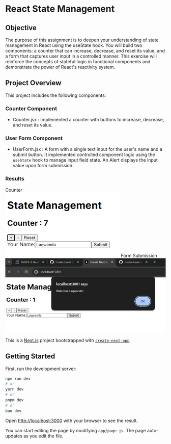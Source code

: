 # React State Management

## Objective

The purpose of this assignment is to deepen your understanding of state management in React using the useState hook. You will build two components: a counter that can increase, decrease, and reset its value, and a form that captures user input in a controlled manner. This exercise will reinforce the concepts of stateful logic in functional components and demonstrate the power of React's reactivity system.

## Project Overview

This project includes the following components:

### Counter Component

- Counter.jsx : Implemented a counter with buttons to increase, decrease, and reset its value.

### User Form Component

- UserForm.jsx : A form with a single text input for the user's name and a submit button. It implemented controlled component logic using the `useState` hook to manage input field state. An Alert displays the input value upon form submission.

### Results

Counter  
![alt text](image-1.png)
Form Submission  
![alt text](image.png)

This is a [Next.js](https://nextjs.org/) project bootstrapped with [`create-next-app`](https://github.com/vercel/next.js/tree/canary/packages/create-next-app).

## Getting Started

First, run the development server:

```bash
npm run dev
# or
yarn dev
# or
pnpm dev
# or
bun dev
```

Open [http://localhost:3000](http://localhost:3000) with your browser to see the result.

You can start editing the page by modifying `app/page.js`. The page auto-updates as you edit the file.
